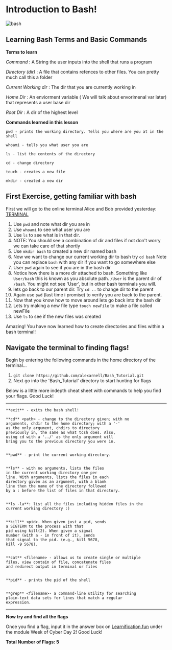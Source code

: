 # Introduction to Bash!

![bash](https://www.eazylinux.com/wp-content/uploads/2016/09/bashshell.png)

## Learning Bash Terms and Basic Commands

**Terms to learn** 

*Command*
    : A String the user inputs into the shell that runs a program

*Directory (dir)*
    : A file that contains refences to other files. You can pretty much call this a folder

*Current Working dir*
    : The dir that you are currently working in 

*Home Dir*
    : An enviorment variable ( We will talk about envorimenal var later) that represents a user base dir

*Root Dir*
    : A dir of the highest level 

**Commands learned in this lesson**

```
pwd - prints the working directory. Tells you where are you at in the shell 

whoami - tells you what user you are

ls - list the contents of the directory 

cd - change directory 

touch - creates a new file

mkdir - created a new dir
```

## First Exercise, getting familiar with bash

First we will go to the online terminal Alice and Bob provided yesterday: <a href="http://157.230.203.138/term" target="_blank">TERMINAL</a>

1. Use `pwd` and note what dir you are in 
2. Use `whoami` to see what user you are 
3. Use `ls` to see what is in that dir. 
4. NOTE: You should see a combination of dir and files if not don't worry we can take care of that shortly 
5. Use `mkdir bash` to created a new dir named bash
6. Now we want to change our current working dir to bash try `cd bash` Note you can replace `bash` with any dir if you want to go somewhere else 
7. User `pwd` again to see if you are in the bash dir 
8. Notice how there is a more dir attached to bash. Something like `User/bash` this is known as you absolute path. `/User` is the parent dir of `/bash`. You might not see 'User', but in other bash terminals you will.
9. lets go back to our parent dir. Try `cd ..` to change dir to the parent
10. Again use `pwd` (last time i promise) to verify you are back to the parent. 
11. Now that you know how to move around lets go back into the bash dir 
12. Lets try making a new file type `touch newFile` to make a file called newFile
13. Use `ls` to see if the new files was created

Amazing! You have now learned how to create directories and files within a bash terminal!

## Navigate the terminal to finding flags!

Begin by entering the following commands in the home directory of the terminal...

1. `git clone https://github.com/alexarnell/Bash_Tutorial.git`
2. Next go into the 'Bash_Tutorial' directory to start hunting for flags

Below is a little more indepth cheat sheet with commands to help
you find your flags. Good Luck!

---
```
**exit** - exits the bash shell!

**cd** <path> - change to the directory given; with no 
arguments, chdir to the home directory; with a '-' 
as the only argument, chdirs to directory
previously in, the same as what tcsh does. Also, 
using cd with a '../' as the only argument will
bring you to the previous directory you were in.


**pwd** - print the current working directory. 


**ls** - with no arguments, lists the files
in the current working directory one per
line. With arguments, lists the files in each
directory given as an argument, with a blank
line then the name of the directory followed
by a : before the list of files in that directory.


**ls -la**: list all the files including hidden files in the
current working directory :)


**kill** <pid>- When given just a pid, sends
a SIGTERM to the process with that
pid using kill(2). When given a signal
number (with a - in front of it), sends
that signal to the pid. (e.g., kill 5678,
kill -9 5678).


**cat** <filename> - allows us to create single or multiple
files, view contain of file, concatenate files
and redirect output in terminal or files


**pid** - prints the pid of the shell


**grep** <filename>- a command-line utility for searching
plain-text data sets for lines that match a regular
expression.
  ```
---

**Now try and find all the flags**

Once you find a flag, input it in the answer box on <a href="https://learnification.fun/" target="_blank">Learnification.fun</a> under the module Week of Cyber Day 2! Good Luck!

**Total Number of Flags: 5**
